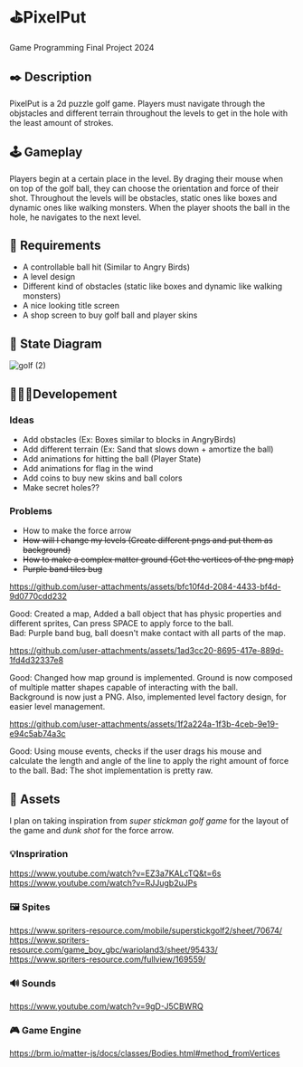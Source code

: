 # ⛳PixelPut
Game Programming Final Project 2024

## ✒️ Description
PixelPut is a 2d puzzle golf game. Players must navigate through the objstacles and different terrain throughout the levels to get in the hole with the least amount of strokes.

## 🕹️ Gameplay
Players begin at a certain place in the level. By draging their mouse when on top of the golf ball, they can choose the orientation and force of their shot. Throughout the levels will be obstacles, static ones like boxes and dynamic ones like walking monsters. When the player shoots the ball in the hole, he navigates to the next level.

## 📃 Requirements
- A controllable ball hit (Similar to Angry Birds)
- A level design
- Different kind of obstacles (static like boxes and dynamic like walking monsters)
- A nice looking title screen
- A shop screen to buy golf ball and player skins

## 🤖 State Diagram
![golf (2)](https://github.com/user-attachments/assets/721568ca-25bd-4efc-92be-613aa6827ce5)

## 👷🏼‍♂️Developement
### Ideas
- Add obstacles (Ex: Boxes similar to blocks in AngryBirds)
- Add different terrain (Ex: Sand that slows down + amortize the ball)
- Add animations for hitting the ball (Player State)
- Add animations for flag in the wind
- Add coins to buy new skins and ball colors
- Make secret holes??

### Problems
- How to make the force arrow
- ~~How will I change my levels (Create different pngs and put them as background)~~
- ~~How to make a complex matter ground (Get the vertices of the png map)~~
- ~~Purple band tiles bug~~

https://github.com/user-attachments/assets/bfc10f4d-2084-4433-bf4d-9d0770cdd232

Good: Created a map, Added a ball object that has physic properties and different sprites, Can press SPACE to apply force to the ball. <br>
Bad: Purple band bug, ball doesn't make contact with all parts of the map.


https://github.com/user-attachments/assets/1ad3cc20-8695-417e-889d-1fd4d32337e8

Good: Changed how map ground is implemented. Ground is now composed of multiple matter shapes capable of interacting with the ball. <br>
Background is now just a PNG. Also, implemented level factory design, for easier level management.


https://github.com/user-attachments/assets/1f2a224a-1f3b-4ceb-9e19-e94c5ab74a3c

Good: Using mouse events, checks if the user drags his mouse and calculate the length and angle of the line to apply the right amount of force to the ball.
Bad: The shot implementation is pretty raw.



## 🎨 Assets
I plan on taking inspiration from _super stickman golf game_ for the layout of the game and _dunk shot_ for the force arrow.

### 💡Inspriration 
https://www.youtube.com/watch?v=EZ3a7KALcTQ&t=6s
https://www.youtube.com/watch?v=RJJugb2uJPs

### 🖼️ Spites 
https://www.spriters-resource.com/mobile/superstickgolf2/sheet/70674/
https://www.spriters-resource.com/game_boy_gbc/warioland3/sheet/95433/
https://www.spriters-resource.com/fullview/169559/

### 🔊 Sounds 
https://www.youtube.com/watch?v=9gD-J5CBWRQ

### 🎮 Game Engine 
https://brm.io/matter-js/docs/classes/Bodies.html#method_fromVertices


